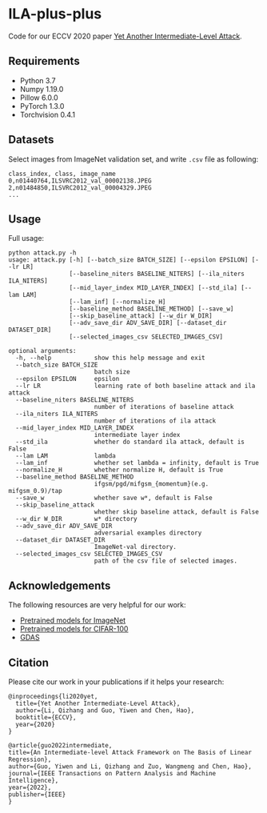 # ILA-plus-plus
Code for our ECCV 2020 paper [Yet Another Intermediate-Level Attack](https://arxiv.org/abs/2008.08847).

## Requirements
* Python 3.7
* Numpy 1.19.0
* Pillow 6.0.0
* PyTorch 1.3.0
* Torchvision 0.4.1

## Datasets
Select images from ImageNet validation set, and write ```.csv``` file as following:
```
class_index, class, image_name
0,n01440764,ILSVRC2012_val_00002138.JPEG
2,n01484850,ILSVRC2012_val_00004329.JPEG
...
```

## Usage
Full usage:
```
python attack.py -h
usage: attack.py [-h] [--batch_size BATCH_SIZE] [--epsilon EPSILON] [--lr LR]
                 [--baseline_niters BASELINE_NITERS] [--ila_niters ILA_NITERS]
                 [--mid_layer_index MID_LAYER_INDEX] [--std_ila] [--lam LAM]
                 [--lam_inf] [--normalize_H]
                 [--baseline_method BASELINE_METHOD] [--save_w]
                 [--skip_baseline_attack] [--w_dir W_DIR]
                 [--adv_save_dir ADV_SAVE_DIR] [--dataset_dir DATASET_DIR]
                 [--selected_images_csv SELECTED_IMAGES_CSV]

optional arguments:
  -h, --help            show this help message and exit
  --batch_size BATCH_SIZE
                        batch size
  --epsilon EPSILON     epsilon
  --lr LR               learning rate of both baseline attack and ila attack
  --baseline_niters BASELINE_NITERS
                        number of iterations of baseline attack
  --ila_niters ILA_NITERS
                        number of iterations of ila attack
  --mid_layer_index MID_LAYER_INDEX
                        intermediate layer index
  --std_ila             whether do standard ila attack, default is False
  --lam LAM             lambda
  --lam_inf             whether set lambda = infinity, default is True
  --normalize_H         whether normalize H, default is True
  --baseline_method BASELINE_METHOD
                        ifgsm/pgd/mifgsm_{momentum}(e.g. mifgsm_0.9)/tap
  --save_w              whether save w*, default is False
  --skip_baseline_attack
                        whether skip baseline attack, default is False
  --w_dir W_DIR         w* directory
  --adv_save_dir ADV_SAVE_DIR
                        adversarial examples directory
  --dataset_dir DATASET_DIR
                        ImageNet-val directory.
  --selected_images_csv SELECTED_IMAGES_CSV
                        path of the csv file of selected images.
```

## Acknowledgements
The following resources are very helpful for our work:

* [Pretrained models for ImageNet](https://github.com/Cadene/pretrained-models.pytorch)
* [Pretrained models for CIFAR-100](https://github.com/bearpaw/pytorch-classification)
* [GDAS](https://github.com/D-X-Y/GDAS)

## Citation
Please cite our work in your publications if it helps your research:

```
@inproceedings{li2020yet,
  title={Yet Another Intermediate-Level Attack},
  author={Li, Qizhang and Guo, Yiwen and Chen, Hao},
  booktitle={ECCV},
  year={2020}
}

@article{guo2022intermediate,
title={An Intermediate-level Attack Framework on The Basis of Linear Regression},
author={Guo, Yiwen and Li, Qizhang and Zuo, Wangmeng and Chen, Hao},
journal={IEEE Transactions on Pattern Analysis and Machine Intelligence},
year={2022},
publisher={IEEE}
}
```
